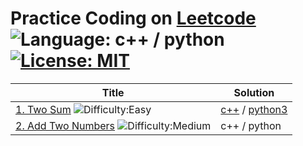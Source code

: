  # Practice Coding on [Leetcode](https://www.leetcode.com) ![Language: c++ / python](https://img.shields.io/badge/Language-c%2B%2B%20%2F%20python-blue.svg) [![License: MIT](https://img.shields.io/badge/License-MIT-yellow.svg)](https://opensource.org/licenses/MIT)
 Title|Solution
----------------|--------
[1. Two Sum](https://leetcode.com/problems/two-sum/description/) ![Difficulty:Easy](https://img.shields.io/badge/-Easy-green.svg) |[c++](https://github.com/noaster/Leetcode/blob/master/TwoSum/twosum.cpp) / [python3](https://github.com/noaster/Leetcode/blob/master/001_TwoSum/twosum.py)
[2. Add Two Numbers](https://leetcode.com/problems/add-two-numbers/description/) ![Difficulty:Medium](https://img.shields.io/badge/-Medium-yellow.svg)|c++ / python
